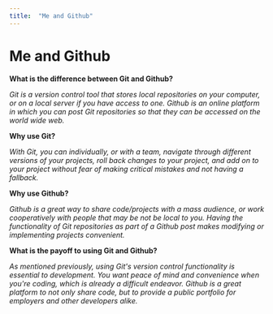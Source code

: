 ```yaml
---
title:  "Me and Github"
---
```


# Me and Github

**What is the difference between Git and Github?**

*Git is a version control tool that stores local repositories on your computer, or on a local server if you have access to one. Github is an online platform in which you can post Git repositories so that they can be accessed on the world wide web.*

**Why use Git?**

*With Git, you can individually, or with a team, navigate through different versions of your projects, roll back changes to your project, and add on to your project without fear of making critical mistakes and not having a fallback.*

**Why use Github?**

*Github is a great way to share code/projects with a mass audience, or work cooperatively with people that may be not be local to you. Having the functionality of Git repositories as part of a Github post makes modifying or implementing projects convenient.*

**What is the payoff to using Git and Github?**

*As mentioned previously, using Git's version control functionality is essential to development. You want peace of mind and convenience when you're coding, which is already a difficult endeavor. Github is a great platform to not only share code, but to provide a public portfolio for employers and other developers alike.*

